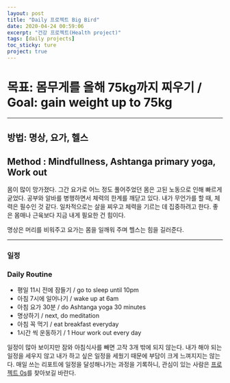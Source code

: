 ```yaml
---
layout: post
title: "Daily 프로젝트 Big Bird"
date: 2020-04-24 00:59:06
excerpt: "건강 프로젝트(Health project)"
tags: [daily projects]
toc_sticky: ture
project: true
---
```


#  목표: 몸무게를 올해 75kg까지 찌우기 / Goal: gain weight up to 75kg

--- 

## 방법: 명상, 요가, 헬스 
## Method : Mindfullness, Ashtanga primary yoga, Work out

몸이 많이 망가졌다. 그간 요가로 어느 정도 풀어주었던 몸은 고된 노동으로 인해 빠르게 굳었다. 
공부와 알바를 병행하면서 체력의 한계를 깨닫고 있다. 내가 무언가를 할 때, 체력은 필수인 것 같다. 
일차적으로는 살을 찌우고 체력을 기르는 데 집중하려고 한다. 좋은 몸매나 근육보다 지금 내게 필요한 건 힘이다.

명상은 머리를 비워주고 요가는 몸을 일깨워 주며 헬스는 힘을 길러준다. 

---

### 일정 
###  Daily Routine

- 평일 11시 전에 잠들기 / go to sleep until 10pm 
- 아침 7시에 일어나기 / wake up at 6am
- 아침 요가 30분 / do Ashtanga yoga 30 minutes
- 명상하기 / next, do meditation
- 아침 꼭 먹기 / eat breakfast everyday
- 1시간 씩 운동하기 / 1 Hour work out every day 

일정이 많아 보이지만 잠와 아침식사를 빼면 고작 3개 밖에 되지 않는다. 내가 해야 되는 일정을 세우지 않고 내가 하고 싶은 일정을 세웠기 때문에 부담이 크게 느껴지지는 않는다. 매일 쓰는 리포트에 일정을 달성해나가는 과정을 기록하니, 관심이 있는 사람은 [프로젝트 0s](https://huansock.github.io//0s/)를 찾아보길 바란다.
